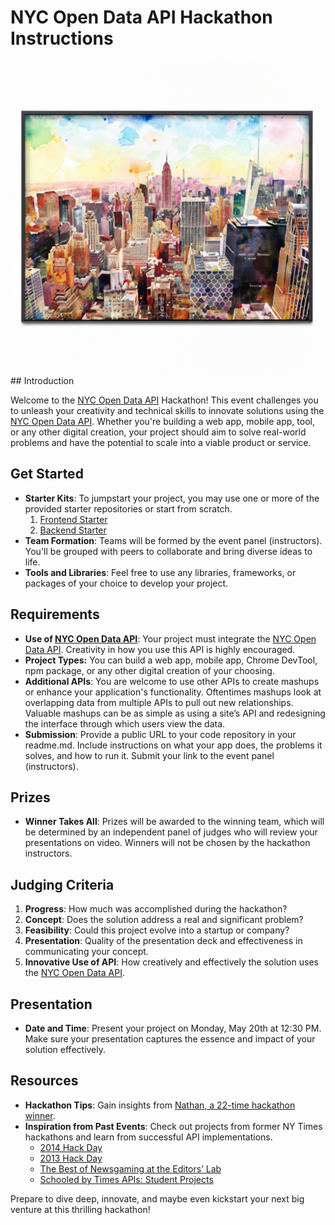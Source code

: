 # NYC Open Data API Hackathon Instructions

<img src='./nyc.jpg' height="500" width="500">
## Introduction

Welcome to the [NYC Open Data API](https://opendata.cityofnewyork.us/) Hackathon! This event challenges you to unleash your creativity and technical skills to innovate solutions using the [NYC Open Data API](https://opendata.cityofnewyork.us/). Whether you're building a web app, mobile app, tool, or any other digital creation, your project should aim to solve real-world problems and have the potential to scale into a viable product or service.

## Get Started

- **Starter Kits**: To jumpstart your project, you may use one or more of the provided starter repositories or start from scratch.
  1. [Frontend Starter](https://github.com/10-3-pursuit/react-basic-starter)
  1. [Backend Starter](https://github.com/10-3-pursuit/express-server-starter-db)
- **Team Formation**: Teams will be formed by the event panel (instructors). You'll be grouped with peers to collaborate and bring diverse ideas to life.
- **Tools and Libraries**: Feel free to use any libraries, frameworks, or packages of your choice to develop your project.

## Requirements

- **Use of [NYC Open Data API](https://opendata.cityofnewyork.us/)**: Your project must integrate the [NYC Open Data API](https://opendata.cityofnewyork.us/). Creativity in how you use this API is highly encouraged.
- **Project Types:** You can build a web app, mobile app, Chrome DevTool, npm package, or any other digital creation of your choosing.
- **Additional APIs**: You are welcome to use other APIs to create mashups or enhance your application's functionality. Oftentimes mashups look at overlapping data from multiple APIs to pull out new relationships. Valuable mashups can be as simple as using a site’s API and redesigning the interface through which users view the data.
- **Submission**: Provide a public URL to your code repository in your readme.md. Include instructions on what your app does, the problems it solves, and how to run it. Submit your link to the event panel (instructors).

## Prizes

- **Winner Takes All**: Prizes will be awarded to the winning team, which will be determined by an independent panel of judges who will review your presentations on video. Winners will not be chosen by the hackathon instructors.

## Judging Criteria

1. **Progress**: How much was accomplished during the hackathon?
2. **Concept**: Does the solution address a real and significant problem?
3. **Feasibility**: Could this project evolve into a startup or company?
4. **Presentation**: Quality of the presentation deck and effectiveness in communicating your concept.
5. **Innovative Use of API**: How creatively and effectively the solution uses the [NYC Open Data API](https://opendata.cityofnewyork.us/).

## Presentation

- **Date and Time**: Present your project on Monday, May 20th at 12:30 PM. Make sure your presentation captures the essence and impact of your solution effectively.

## Resources

- **Hackathon Tips**: Gain insights from [Nathan, a 22-time hackathon winner](https://docs.google.com/document/d/1Qax3FU0l-lG13g6_-8wYeM2Y1qD7iI2AQeSz_NtCcBE/edit?usp=sharing).
- **Inspiration from Past Events**: Check out projects from former NY Times hackathons and learn from successful API implementations.
  - [2014 Hack Day](https://open.nytimes.com/timesopen-hack-day-2014-7ee3cb8f7e45)
  - [2013 Hack Day](https://open.nytimes.com/timesopen-hack-day-2013-b185d6a099f3)
  - [The Best of Newsgaming at the Editors’ Lab](https://open.nytimes.com/the-best-of-newsgaming-at-the-editors-lab-cc024ca5edd9)
  - [Schooled by Times APIs: Student Projects](https://open.nytimes.com/schooled-by-times-apis-student-projects-14fb76830d20)

Prepare to dive deep, innovate, and maybe even kickstart your next big venture at this thrilling hackathon!
